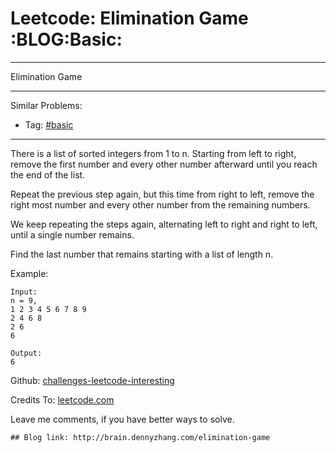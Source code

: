 # Leetcode: Elimination Game     :BLOG:Basic:


---

Elimination Game  

---

Similar Problems:  
-   Tag: [#basic](http://brain.dennyzhang.com/tag/basic)

---

There is a list of sorted integers from 1 to n. Starting from left to right, remove the first number and every other number afterward until you reach the end of the list.  

Repeat the previous step again, but this time from right to left, remove the right most number and every other number from the remaining numbers.  

We keep repeating the steps again, alternating left to right and right to left, until a single number remains.  

Find the last number that remains starting with a list of length n.  

Example:  

    Input:
    n = 9,
    1 2 3 4 5 6 7 8 9
    2 4 6 8
    2 6
    6
    
    Output:
    6

Github: [challenges-leetcode-interesting](https://github.com/DennyZhang/challenges-leetcode-interesting/tree/master/elimination-game)  

Credits To: [leetcode.com](https://leetcode.com/problems/elimination-game/description/)  

Leave me comments, if you have better ways to solve.  

    ## Blog link: http://brain.dennyzhang.com/elimination-game